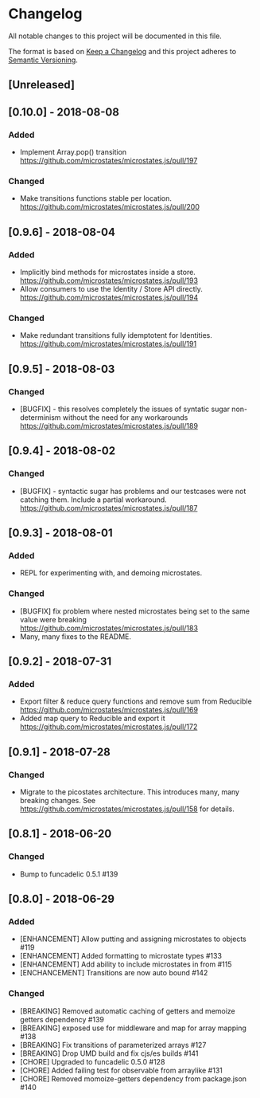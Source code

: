 # Changelog
All notable changes to this project will be documented in this file.

The format is based on [Keep a Changelog](http://keepachangelog.com/en/1.0.0/)
and this project adheres to [Semantic Versioning](http://semver.org/spec/v2.0.0.html).

## [Unreleased]

## [0.10.0] - 2018-08-08

### Added
- Implement Array.pop() transition https://github.com/microstates/microstates.js/pull/197

### Changed
- Make transitions functions stable per location. https://github.com/microstates/microstates.js/pull/200

## [0.9.6] - 2018-08-04
### Added
- Implicitly bind methods for microstates inside a store.
  https://github.com/microstates/microstates.js/pull/193
- Allow consumers to use the Identity / Store API directly.
  https://github.com/microstates/microstates.js/pull/194
  
### Changed
- Make redundant transitions fully idemptotent for Identities. 
  https://github.com/microstates/microstates.js/pull/191

## [0.9.5] - 2018-08-03
### Changed
- [BUGFIX] - this resolves completely the issues of syntatic sugar
  non-determinism without the need for any workarounds
  https://github.com/microstates/microstates.js/pull/189

## [0.9.4] - 2018-08-02
### Changed
- [BUGFIX] - syntactic sugar has problems and our testcases were not
  catching them. Include a partial
  workaround. https://github.com/microstates/microstates.js/pull/187

## [0.9.3] - 2018-08-01
### Added
- REPL for experimenting with, and demoing microstates.

### Changed
- [BUGFIX] fix problem where nested microstates being set to the same
  value were breaking https://github.com/microstates/microstates.js/pull/183
- Many, many fixes to the README.

## [0.9.2] - 2018-07-31
### Added
- Export filter & reduce query functions and remove sum from Reducible https://github.com/microstates/microstates.js/pull/169
- Added map query to Reducible and export it https://github.com/microstates/microstates.js/pull/172

## [0.9.1] - 2018-07-28
### Changed
- Migrate to the picostates architecture. This introduces many, many
  breaking changes. See
  https://github.com/microstates/microstates.js/pull/158 for details.

## [0.8.1] - 2018-06-20
### Changed
- Bump to funcadelic 0.5.1 #139

## [0.8.0] - 2018-06-29
### Added
- [ENHANCEMENT] Allow putting and assigning microstates to objects #119
- [ENHANCEMENT] Added formatting to microstate types #133
- [ENHANCEMENT] Add ability to include microstates in from #115
- [ENCHANCEMENT] Transitions are now auto bound #142

### Changed
- [BREAKING] Removed automatic caching of getters and memoize getters dependency #139
- [BREAKING] exposed use for middleware and map for array mapping #138
- [BREAKING] Fix transitions of parameterized arrays #127
- [BREAKING] Drop UMD build and fix cjs/es builds #141
- [CHORE] Upgraded to funcadelic 0.5.0 #128
- [CHORE] Added failing test for observable from arraylike #131
- [CHORE] Removed momoize-getters dependency from package.json #140
